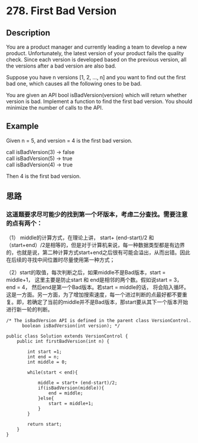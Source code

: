 # 278. First Bad Version
## Description
You are a product manager and currently leading a team to develop a new product. Unfortunately, the latest version of your product fails the quality check. Since each version is developed based on the previous version, all the versions after a bad version are also bad.

Suppose you have n versions [1, 2, ..., n] and you want to find out the first bad one, which causes all the following ones to be bad.

You are given an API bool isBadVersion(version) which will return whether version is bad. Implement a function to find the first bad version. You should minimize the number of calls to the API.

## Example

Given n = 5, and version = 4 is the first bad version.  

call isBadVersion(3) -> false  
call isBadVersion(5) -> true  
call isBadVersion(4) -> true  

Then 4 is the first bad version. 

## 思路

### 这道题要求尽可能少的找到第一个坏版本，考虑二分查找。需要注意的点有两个：  
（1） middle的计算方式，在理论上讲， start+ (end-start)/2 和（start+end）/2是相等的，但是对于计算机来说，每一种数据类型都是有边界的，也就是说，第二种计算方式start+end之后很有可能会溢出，从而出错。因此在后续的寻找中间位置时尽量使用第一种方式；   
 
（2）start的取值，每次判断之后，如果middle不是Bad版本，start = middle+1， 这里主要是防止start 和 end是相邻的两个数。假如说start = 3， end = 4， 然后end是第一个Bad版本。若start = middle的话， 将会陷入循环。这是一方面。另一方面，为了增加搜索速度，每一个进过判断的点最好都不要重复。即，若确定了当前的middle并不是Bad版本，那start要从其下一个版本开始进行新一轮的判断。




	/* The isBadVersion API is defined in the parent class VersionControl.
	      boolean isBadVersion(int version); */
	
	public class Solution extends VersionControl {
	    public int firstBadVersion(int n) {
	        
	        int start =1;
	        int end = n;
	        int middle = 0;
	        
	        while(start < end){
	            
	            middle = start+ (end-start)/2;
	            if(isBadVersion(middle)){
	                end = middle;
	            }else{
	                start = middle+1; 
	            }
	        }
	        
	        return start;
	    }
	}